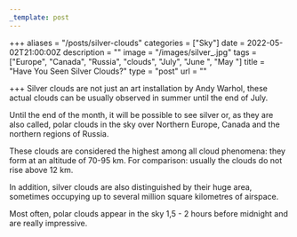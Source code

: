```yaml
---
_template: post
---
```


+++
aliases = "/posts/silver-clouds"
categories = ["Sky"]
date = 2022-05-02T21:00:00Z
description = ""
image = "/images/silver_.jpg"
tags = ["Europe", "Canada", "Russia", "clouds", "July", "June ", "May "]
title = "Have You Seen Silver Clouds?"
type = "post"
url = ""

+++
Silver clouds are not just an art installation by Andy Warhol, these actual clouds can be usually observed in summer until the end of July.

Until the end of the month, it will be possible to see silver or, as they are also called, polar clouds in the sky over Northern Europe, Canada and the northern regions of Russia.

These clouds are considered the highest among all cloud phenomena: they form at an altitude of 70-95 km. For comparison: usually the clouds do not rise above 12 km.

In addition, silver clouds are also distinguished by their huge area, sometimes occupying up to several million square kilometres of airspace.

Most often, polar clouds appear in the sky 1,5 - 2 hours before midnight and are really impressive.
